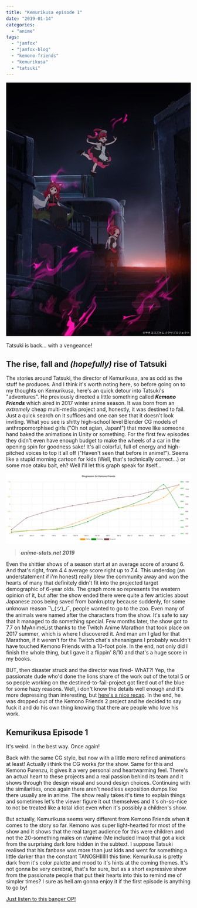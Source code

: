 ```yaml
---
title: "Kemurikusa episode 1"
date: "2019-01-14"
categories: 
  - "anime"
tags: 
  - "jamfox"
  - "jamfox-blog"
  - "kemono-friends"
  - "kemurikusa"
  - "tatsuki"
---
```


![](images/Tjhc9yD.jpg)

Tatsuki is back... with a vengeance!

## The rise, fall and _(hopefully)_ rise of Tatsuki

The stories around Tatsuki, the director of Kemurikusa, are as odd as the stuff he produces. And I think it's worth noting here, so before going on to my thoughts on Kemurikusa, here's an quick detour into Tatsuki's "adventures". He previously directed a little something called _**Kemono Friends**_ which aired in 2017 winter anime season. It was born from an _extremely_ cheap multi-media project and, honestly, it was destined to fail. Just a quick search on it suffices and one can see that it doesn't look inviting. What you see is shitty high-school level Blender CG models of anthropomorphised girls ("Oh not agian, Japan!") that move like someone hand baked the animations in Unity or something. For the first few episodes they didn't even have enough budget to make the wheels of a car in the opening spin for goodness sake! It's all colorful, full of energy and high-pitched voices to top it all off ("Haven't seen that before in anime!"). Seems like a stupid morning cartoon for kids (Well, that's technically correct...) or some moe otaku bait, eh? Well I'll let this graph speak for itself...

![](images/1bLAPcv.png)

> _**anime-stats.net 2019**_

Even the shittier shows of a season start at an average score of around 6. And that's right, from 4.4 average score right up to 7.4. This underdog (an understatement if i'm honest) really blew the community away and won the hearts of many that definitely didn't fit into the projected target demographic of 6-year olds. The graph more so represents the western opinion of it, but after the show ended there were quite a few articles about Japanese zoos being saved from bankruptcy because suddenly, for some unknown reason ¯\\\_(ツ)\_/¯, people wanted to go to the zoo. Even many of the animals were named after the characters from the show. It's safe to say that it managed to do something special. Few months later, the show got to 7.7 on MyAnimeList thanks to the Twitch Anime Marathon that took place on 2017 summer, which is where I discovered it. And man am I glad for that Marathon, if it weren't for the Twitch chat's shenanigans I probably wouldn't have touched Kemono Friends with a 10-foot pole. In the end, not only did I finish the whole thing, but I gave it a flippin' 8/10 and that's a huge score in my books.

BUT, then disaster struck and the director was fired- WhAT?! Yep, the passionate dude who'd done the lions share of the work out of the total 5 or so people working on the destined-to-fail-project got fired out of the blue for some hazy reasons. Well, i don't know the details well enough and it's more depressing than interesting, but [here's a nice recap](https://old.reddit.com/r/anime/comments/72m5mz/what_the_kemono_friends_fuzz_is_about_today/). In the end, he was dropped out of the Kemono Friends 2 project and he decided to say fuck it and do his own thing knowing that there are people who love his work.

## Kemurikusa Episode 1

It's weird. In the best way. Once again!

Back with the same CG style, but now with a little more refined animations at least! Actually i think the CG works _for_ the show. Same for this and Kemono Furenzu, it gives it a very personal and heartwarming feel. There's an actual heart to these projects and a real passion behind its team and it shows through the design visual and sound design choices. Continuing with the similarities, once again there aren't needless exposition dumps like there usually are in anime. The show really takes it's time to explain things and sometimes let's the viewer figure it out themselves and it's oh-so-nice to not be treated like a total idiot even when it's possibly a children's show.

But actually, Kemurikusa seems very different from Kemono Friends when it comes to the story so far. Kemono was super light-hearted for most of the show and it shows that the real target audience for this were children and not the 20-something males on r/anime (Me included lmao) that got a kick from the surprising dark lore hidden in the subtext. I suppose Tatsuki realised that his fanbase was more than just kids and went for something a little darker than the constant TANOSHIIIIII this time. Kemurikusa is pretty dark from it's color palette and mood to it's hints at the coming themes. It's not gonna be very cerebral, that's for sure, but as a short expressive show from the passionate people that put their hearts into this to remind me of simpler times? I sure as hell am gonna enjoy it if the first episode is anything to go by!

[Just listen to this banger OP!](https://www.youtube.com/watch?v=qe6ZhWUn9Eo)
